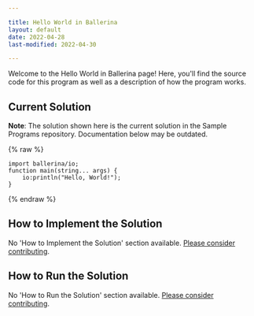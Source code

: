 ```yaml
---

title: Hello World in Ballerina
layout: default
date: 2022-04-28
last-modified: 2022-04-30

---
```


Welcome to the Hello World in Ballerina page! Here, you'll find the source code for this program as well as a description of how the program works.

## Current Solution

**Note**: The solution shown here is the current solution in the Sample Programs repository. Documentation below may be outdated.

{% raw %}

```Ballerina
import ballerina/io;
function main(string... args) {
    io:println("Hello, World!");
}
```

{% endraw %}

## How to Implement the Solution

No 'How to Implement the Solution' section available. [Please consider contributing](https://github.com/TheRenegadeCoder/sample-programs-website).

## How to Run the Solution

No 'How to Run the Solution' section available. [Please consider contributing](https://github.com/TheRenegadeCoder/sample-programs-website).